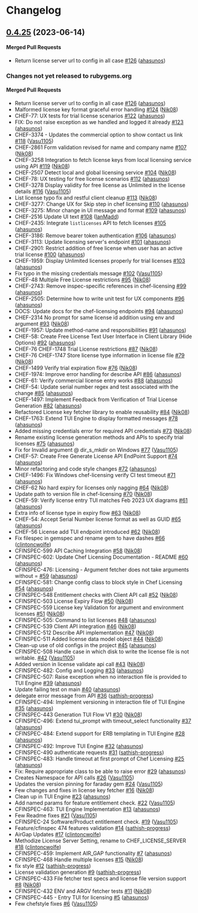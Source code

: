 # Changelog

<!-- latest_release 0.4.25 -->
## [0.4.25](https://github.com/chef/chef-licensing/tree/0.4.25) (2023-06-14)

#### Merged Pull Requests
- Return license server url to config in all case [#126](https://github.com/chef/chef-licensing/pull/126) ([ahasunos](https://github.com/ahasunos))
<!-- latest_release -->

<!-- release_rollup -->
### Changes not yet released to rubygems.org

#### Merged Pull Requests
- Return license server url to config in all case [#126](https://github.com/chef/chef-licensing/pull/126) ([ahasunos](https://github.com/ahasunos)) <!-- 0.4.25 -->
- Malformed license key format graceful error handling [#124](https://github.com/chef/chef-licensing/pull/124) ([Nik08](https://github.com/Nik08)) <!-- 0.4.24 -->
- CHEF-77: UX tests for trial license scenarios [#122](https://github.com/chef/chef-licensing/pull/122) ([ahasunos](https://github.com/ahasunos)) <!-- 0.4.23 -->
- FIX: Do not raise exception as we handled and logged it already [#123](https://github.com/chef/chef-licensing/pull/123) ([ahasunos](https://github.com/ahasunos)) <!-- 0.4.22 -->
- CHEF-3374 - Updates the commercial option to show contact us link [#118](https://github.com/chef/chef-licensing/pull/118) ([Vasu1105](https://github.com/Vasu1105)) <!-- 0.4.21 -->
- CHEF-2861 Form validation revised for name and company name [#107](https://github.com/chef/chef-licensing/pull/107) ([Nik08](https://github.com/Nik08)) <!-- 0.4.20 -->
- CHEF-3258 Integration to fetch license keys from local licensing service using API [#119](https://github.com/chef/chef-licensing/pull/119) ([Nik08](https://github.com/Nik08)) <!-- 0.4.19 -->
- CHEF-2507 Detect local and global licensing service [#104](https://github.com/chef/chef-licensing/pull/104) ([Nik08](https://github.com/Nik08)) <!-- 0.4.18 -->
- CHEF-78: UX testing for free license scenarios [#112](https://github.com/chef/chef-licensing/pull/112) ([ahasunos](https://github.com/ahasunos)) <!-- 0.4.17 -->
- CHEF-3278 Display validity for free license as Unlimited in the license details [#116](https://github.com/chef/chef-licensing/pull/116) ([Vasu1105](https://github.com/Vasu1105)) <!-- 0.4.16 -->
- List license typo fix and restful client cleanup [#113](https://github.com/chef/chef-licensing/pull/113) ([Nik08](https://github.com/Nik08)) <!-- 0.4.15 -->
- CHEF-3277: Change UX for Skip step in chef licensing [#110](https://github.com/chef/chef-licensing/pull/110) ([ahasunos](https://github.com/ahasunos)) <!-- 0.4.14 -->
- CHEF-3275: Minor change in UI message and format [#109](https://github.com/chef/chef-licensing/pull/109) ([ahasunos](https://github.com/ahasunos)) <!-- 0.4.13 -->
- CHEF-2516 Update UI text [#108](https://github.com/chef/chef-licensing/pull/108) ([IanMadd](https://github.com/IanMadd)) <!-- 0.4.12 -->
- CHEF-2435: Integrate `listlicenses` API to fetch licenses [#105](https://github.com/chef/chef-licensing/pull/105) ([ahasunos](https://github.com/ahasunos)) <!-- 0.4.11 -->
- CHEF-3186: Remove bearer token authentication [#106](https://github.com/chef/chef-licensing/pull/106) ([ahasunos](https://github.com/ahasunos)) <!-- 0.4.10 -->
- CHEF-3113: Update licensing server&#39;s endpoint  [#101](https://github.com/chef/chef-licensing/pull/101) ([ahasunos](https://github.com/ahasunos)) <!-- 0.4.9 -->
- CHEF-2901: Restrict addition of free license when user has an active trial license [#100](https://github.com/chef/chef-licensing/pull/100) ([ahasunos](https://github.com/ahasunos)) <!-- 0.4.8 -->
- CHEF-1959: Display Unlimited licenses properly for trial licenses [#103](https://github.com/chef/chef-licensing/pull/103) ([ahasunos](https://github.com/ahasunos)) <!-- 0.4.7 -->
- Fix typo in the missing credentials message [#102](https://github.com/chef/chef-licensing/pull/102) ([Vasu1105](https://github.com/Vasu1105)) <!-- 0.4.6 -->
- CHEF-48 Multiple Free License restrictions [#95](https://github.com/chef/chef-licensing/pull/95) ([Nik08](https://github.com/Nik08)) <!-- 0.4.5 -->
- CHEF-2743: Remove inspec-specific references in chef-licensing [#99](https://github.com/chef/chef-licensing/pull/99) ([ahasunos](https://github.com/ahasunos)) <!-- 0.4.4 -->
- CHEF-2505: Determine how to write unit test for UX components [#96](https://github.com/chef/chef-licensing/pull/96) ([ahasunos](https://github.com/ahasunos)) <!-- 0.4.3 -->
- DOCS: Update docs for the chef-licensing endpoints [#94](https://github.com/chef/chef-licensing/pull/94) ([ahasunos](https://github.com/ahasunos)) <!-- 0.4.2 -->
- CHEF-2314 No prompt for same license id addition using env and argument [#93](https://github.com/chef/chef-licensing/pull/93) ([Nik08](https://github.com/Nik08)) <!-- 0.4.1 -->
- CHEF-1957: Update method-name and responsibilities [#91](https://github.com/chef/chef-licensing/pull/91) ([ahasunos](https://github.com/ahasunos)) <!-- 0.4.0 -->
- CHEF-58: Create Free License Text User Interface in Client Library (Hide Options) [#92](https://github.com/chef/chef-licensing/pull/92) ([ahasunos](https://github.com/ahasunos)) <!-- 0.3.54 -->
- CHEF-76 CHEF-1748 Trial License restrictions [#87](https://github.com/chef/chef-licensing/pull/87) ([Nik08](https://github.com/Nik08)) <!-- 0.3.53 -->
- CHEF-76 CHEF-1747 Store license type information in license file [#79](https://github.com/chef/chef-licensing/pull/79) ([Nik08](https://github.com/Nik08)) <!-- 0.3.52 -->
- CHEF-1499 Verify trial expiration flow [#76](https://github.com/chef/chef-licensing/pull/76) ([Nik08](https://github.com/Nik08)) <!-- 0.3.51 -->
- CHEF-1974: Improve error handling for describe API [#86](https://github.com/chef/chef-licensing/pull/86) ([ahasunos](https://github.com/ahasunos)) <!-- 0.3.50 -->
- CHEF-61: Verify commercial license entry works [#88](https://github.com/chef/chef-licensing/pull/88) ([ahasunos](https://github.com/ahasunos)) <!-- 0.3.49 -->
- CHEF-54: Update serial number regex and test associated with the change [#85](https://github.com/chef/chef-licensing/pull/85) ([ahasunos](https://github.com/ahasunos)) <!-- 0.3.48 -->
- CHEF-1497: Implement Feedback from Verification of Trial License Generation [#82](https://github.com/chef/chef-licensing/pull/82) ([ahasunos](https://github.com/ahasunos)) <!-- 0.3.47 -->
- Refactored License key fetcher library to enable reusability [#84](https://github.com/chef/chef-licensing/pull/84) ([Nik08](https://github.com/Nik08)) <!-- 0.3.46 -->
- CHEF-1763: Extend TUI Engine to display formatted messages [#78](https://github.com/chef/chef-licensing/pull/78) ([ahasunos](https://github.com/ahasunos)) <!-- 0.3.45 -->
- Added missing credentials error for required API credentials [#73](https://github.com/chef/chef-licensing/pull/73) ([Nik08](https://github.com/Nik08)) <!-- 0.3.44 -->
- Rename existing license generation methods and APIs to specify trial licenses [#75](https://github.com/chef/chef-licensing/pull/75) ([ahasunos](https://github.com/ahasunos)) <!-- 0.3.43 -->
- Fix for  Invalid argument @ dir_s_mkdir on Windows [#77](https://github.com/chef/chef-licensing/pull/77) ([Vasu1105](https://github.com/Vasu1105)) <!-- 0.3.42 -->
- CHEF-57: Create Free Generate License API EndPoint Support [#74](https://github.com/chef/chef-licensing/pull/74) ([ahasunos](https://github.com/ahasunos)) <!-- 0.3.41 -->
- Minor refactoring and code style changes [#72](https://github.com/chef/chef-licensing/pull/72) ([ahasunos](https://github.com/ahasunos)) <!-- 0.3.40 -->
- CHEF-1496: Fix Windows chef-licensing verify CI test timeout [#71](https://github.com/chef/chef-licensing/pull/71) ([ahasunos](https://github.com/ahasunos)) <!-- 0.3.39 -->
- CHEF-62 No hard expiry for licenses only nagging [#64](https://github.com/chef/chef-licensing/pull/64) ([Nik08](https://github.com/Nik08)) <!-- 0.3.38 -->
- Update path to version file in chef-licensing [#70](https://github.com/chef/chef-licensing/pull/70) ([Nik08](https://github.com/Nik08)) <!-- 0.3.37 -->
- CHEF-59: Verify license entry TUI matches Feb 2023 UX diagrams [#61](https://github.com/chef/chef-licensing/pull/61) ([ahasunos](https://github.com/ahasunos)) <!-- 0.3.36 -->
- Extra info of license type in expiry flow [#63](https://github.com/chef/chef-licensing/pull/63) ([Nik08](https://github.com/Nik08)) <!-- 0.3.35 -->
- CHEF-54: Accept Serial Number license format as well as GUID [#65](https://github.com/chef/chef-licensing/pull/65) ([ahasunos](https://github.com/ahasunos)) <!-- 0.3.34 -->
- CHEF-56 License add TUI endpoint introduced [#62](https://github.com/chef/chef-licensing/pull/62) ([Nik08](https://github.com/Nik08)) <!-- 0.3.33 -->
- Fix filespec in gemspec and rename gem to have dashes [#66](https://github.com/chef/chef-licensing/pull/66) ([clintoncwolfe](https://github.com/clintoncwolfe)) <!-- 0.3.32 -->
- CFINSPEC-599 API Caching Integration [#58](https://github.com/chef/chef-licensing/pull/58) ([Nik08](https://github.com/Nik08)) <!-- 0.3.31 -->
- CFINSPEC-602: Update Chef Licensing Documentation - README [#60](https://github.com/chef/chef-licensing/pull/60) ([ahasunos](https://github.com/ahasunos)) <!-- 0.3.30 -->
- CFINSPEC-476: Licensing - Argument fetcher does not take arguments without = [#59](https://github.com/chef/chef-licensing/pull/59) ([ahasunos](https://github.com/ahasunos)) <!-- 0.3.29 -->
- CFINSPEC-581: Change config class to block style in Chef Licensing [#54](https://github.com/chef/chef-licensing/pull/54) ([ahasunos](https://github.com/ahasunos)) <!-- 0.3.28 -->
- CFINSPEC-548 Entitlement checks with Client API call [#52](https://github.com/chef/chef-licensing/pull/52) ([Nik08](https://github.com/Nik08)) <!-- 0.3.27 -->
- CFINSPEC-503 License Expiry Flow [#50](https://github.com/chef/chef-licensing/pull/50) ([Nik08](https://github.com/Nik08)) <!-- 0.3.26 -->
- CFINSPEC-559 License key Validation for argument and environment licenses [#51](https://github.com/chef/chef-licensing/pull/51) ([Nik08](https://github.com/Nik08)) <!-- 0.3.25 -->
- CFINSPEC-505: Command to list licenses [#48](https://github.com/chef/chef-licensing/pull/48) ([ahasunos](https://github.com/ahasunos)) <!-- 0.3.24 -->
- CFINSPEC-539 Client API integration [#46](https://github.com/chef/chef-licensing/pull/46) ([Nik08](https://github.com/Nik08)) <!-- 0.3.23 -->
- CFINSPEC-512 Describe API implementation [#47](https://github.com/chef/chef-licensing/pull/47) ([Nik08](https://github.com/Nik08)) <!-- 0.3.22 -->
- CFINSPEC-511 Added license data model object [#44](https://github.com/chef/chef-licensing/pull/44) ([Nik08](https://github.com/Nik08)) <!-- 0.3.21 -->
- Clean-up use of old configs in the project [#45](https://github.com/chef/chef-licensing/pull/45) ([ahasunos](https://github.com/ahasunos)) <!-- 0.3.20 -->
- CFINSPEC-508 Handle case in which disk to write the license file is not writable. [#42](https://github.com/chef/chef-licensing/pull/42) ([Vasu1105](https://github.com/Vasu1105)) <!-- 0.3.19 -->
- Added version in license validate api call [#43](https://github.com/chef/chef-licensing/pull/43) ([Nik08](https://github.com/Nik08)) <!-- 0.3.18 -->
- CFINSPEC-482: Config and Logging [#33](https://github.com/chef/chef-licensing/pull/33) ([ahasunos](https://github.com/ahasunos)) <!-- 0.3.17 -->
- CFINSPEC-507: Raise exception when no interaction file is provided to TUI Engine [#39](https://github.com/chef/chef-licensing/pull/39) ([ahasunos](https://github.com/ahasunos)) <!-- 0.3.16 -->
- Update failing test on main [#40](https://github.com/chef/chef-licensing/pull/40) ([ahasunos](https://github.com/ahasunos)) <!-- 0.3.15 -->
- delegate error message from API [#36](https://github.com/chef/chef-licensing/pull/36) ([sathish-progress](https://github.com/sathish-progress)) <!-- 0.3.14 -->
- CFINSPEC-494: Implement versioning in interaction file of TUI Engine [#35](https://github.com/chef/chef-licensing/pull/35) ([ahasunos](https://github.com/ahasunos)) <!-- 0.3.13 -->
- CFINSPEC-443 Generation TUI Flow V1 [#30](https://github.com/chef/chef-licensing/pull/30) ([Nik08](https://github.com/Nik08)) <!-- 0.3.12 -->
- CFINSPEC-496: Extend tui_prompt with timeout_select functionality [#37](https://github.com/chef/chef-licensing/pull/37) ([ahasunos](https://github.com/ahasunos)) <!-- 0.3.11 -->
- CFINSPEC-484: Extend support for ERB templating in TUI Engine [#28](https://github.com/chef/chef-licensing/pull/28) ([ahasunos](https://github.com/ahasunos)) <!-- 0.3.10 -->
- CFINSPEC-492: Improve TUI Engine [#32](https://github.com/chef/chef-licensing/pull/32) ([ahasunos](https://github.com/ahasunos)) <!-- 0.3.9 -->
- CFINSPEC-490 authenticate requests [#31](https://github.com/chef/chef-licensing/pull/31) ([sathish-progress](https://github.com/sathish-progress)) <!-- 0.3.8 -->
- CFINSPEC-483: Handle timeout at first prompt of Chef Licensing [#25](https://github.com/chef/chef-licensing/pull/25) ([ahasunos](https://github.com/ahasunos)) <!-- 0.3.7 -->
- Fix: Require appropriate class to be able to raise error [#29](https://github.com/chef/chef-licensing/pull/29) ([ahasunos](https://github.com/ahasunos)) <!-- 0.3.6 -->
- Creates Namespace for API calls [#26](https://github.com/chef/chef-licensing/pull/26) ([Vasu1105](https://github.com/Vasu1105)) <!-- 0.3.5 -->
- Updates the version pinning for faraday gem [#24](https://github.com/chef/chef-licensing/pull/24) ([Vasu1105](https://github.com/Vasu1105)) <!-- 0.3.4 -->
- Few changes and fixes in license key fetcher [#16](https://github.com/chef/chef-licensing/pull/16) ([Nik08](https://github.com/Nik08)) <!-- 0.3.3 -->
- Clean up in TUI Engine [#23](https://github.com/chef/chef-licensing/pull/23) ([ahasunos](https://github.com/ahasunos)) <!-- 0.3.2 -->
- Add named params for feature entitlement check. [#22](https://github.com/chef/chef-licensing/pull/22) ([Vasu1105](https://github.com/Vasu1105)) <!-- 0.3.1 -->
- CFINSPEC-463: TUI Engine Implementation [#13](https://github.com/chef/chef-licensing/pull/13) ([ahasunos](https://github.com/ahasunos)) <!-- 0.3.0 -->
- Few Readme fixes [#21](https://github.com/chef/chef-licensing/pull/21) ([Vasu1105](https://github.com/Vasu1105)) <!-- 0.2.5 -->
- CFINSPEC-24 Software/Product entitlement check. [#19](https://github.com/chef/chef-licensing/pull/19) ([Vasu1105](https://github.com/Vasu1105)) <!-- 0.2.4 -->
- Feature/cfinspec 474 features validation [#14](https://github.com/chef/chef-licensing/pull/14) ([sathish-progress](https://github.com/sathish-progress)) <!-- 0.2.3 -->
- AirGap Updates [#17](https://github.com/chef/chef-licensing/pull/17) ([clintoncwolfe](https://github.com/clintoncwolfe)) <!-- 0.2.2 -->
- Methodize License Server Setting, rename to CHEF_LICENSE_SERVER [#18](https://github.com/chef/chef-licensing/pull/18) ([clintoncwolfe](https://github.com/clintoncwolfe)) <!-- 0.2.1 -->
- CFINSPEC-459: Implement AIR_GAP functionality [#7](https://github.com/chef/chef-licensing/pull/7) ([ahasunos](https://github.com/ahasunos)) <!-- 0.2.0 -->
- CFINSPEC-468 Handle multiple licenses [#15](https://github.com/chef/chef-licensing/pull/15) ([Nik08](https://github.com/Nik08)) <!-- 0.1.7 -->
- fix style [#12](https://github.com/chef/chef-licensing/pull/12) ([sathish-progress](https://github.com/sathish-progress)) <!-- 0.1.6 -->
- License validation generation [#9](https://github.com/chef/chef-licensing/pull/9) ([sathish-progress](https://github.com/sathish-progress)) <!-- 0.1.5 -->
- CFINSPEC-433 File fetcher test specs and license file version support [#8](https://github.com/chef/chef-licensing/pull/8) ([Nik08](https://github.com/Nik08)) <!-- 0.1.4 -->
- CFINSPEC-432 ENV and ARGV fetcher tests [#11](https://github.com/chef/chef-licensing/pull/11) ([Nik08](https://github.com/Nik08)) <!-- 0.1.3 -->
- CFINSPEC-445 - Entry TUI for licensing [#5](https://github.com/chef/chef-licensing/pull/5) ([ahasunos](https://github.com/ahasunos)) <!-- 0.1.2 -->
- Few chefstyle fixes [#6](https://github.com/chef/chef-licensing/pull/6) ([Vasu1105](https://github.com/Vasu1105)) <!-- 0.1.1 -->
<!-- release_rollup -->

<!-- latest_stable_release -->
<!-- latest_stable_release -->